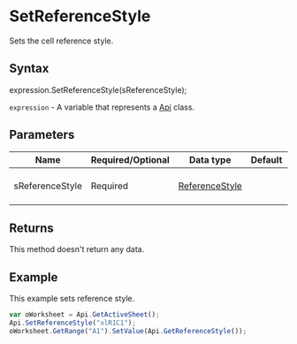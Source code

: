 # SetReferenceStyle

Sets the cell reference style.

## Syntax

expression.SetReferenceStyle(sReferenceStyle);

`expression` - A variable that represents a [Api](../Api.md) class.

## Parameters

| **Name** | **Required/Optional** | **Data type** | **Default** | **Description** |
| ------------- | ------------- | ------------- | ------------- | ------------- |
| sReferenceStyle | Required | [ReferenceStyle](../../Enumeration/ReferenceStyle.md) |  | The cell reference style. |

## Returns

This method doesn't return any data.

## Example

This example sets reference style.

```javascript
var oWorksheet = Api.GetActiveSheet();
Api.SetReferenceStyle("xlR1C1");
oWorksheet.GetRange("A1").SetValue(Api.GetReferenceStyle());
```
